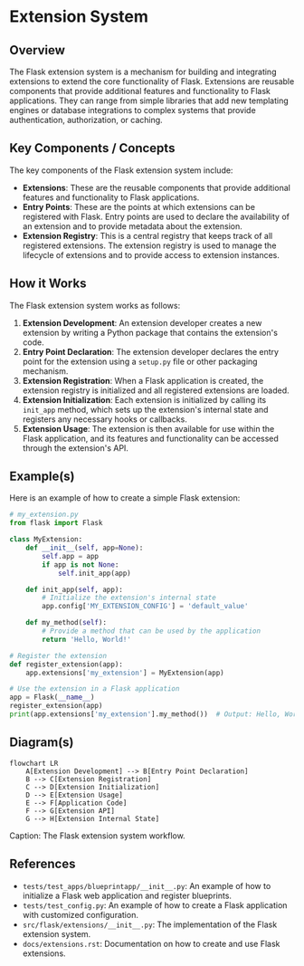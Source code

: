 # Extension System
## Overview
The Flask extension system is a mechanism for building and integrating extensions to extend the core functionality of Flask. Extensions are reusable components that provide additional features and functionality to Flask applications. They can range from simple libraries that add new templating engines or database integrations to complex systems that provide authentication, authorization, or caching.

## Key Components / Concepts
The key components of the Flask extension system include:

* **Extensions**: These are the reusable components that provide additional features and functionality to Flask applications.
* **Entry Points**: These are the points at which extensions can be registered with Flask. Entry points are used to declare the availability of an extension and to provide metadata about the extension.
* **Extension Registry**: This is a central registry that keeps track of all registered extensions. The extension registry is used to manage the lifecycle of extensions and to provide access to extension instances.

## How it Works
The Flask extension system works as follows:

1. **Extension Development**: An extension developer creates a new extension by writing a Python package that contains the extension's code.
2. **Entry Point Declaration**: The extension developer declares the entry point for the extension using a `setup.py` file or other packaging mechanism.
3. **Extension Registration**: When a Flask application is created, the extension registry is initialized and all registered extensions are loaded.
4. **Extension Initialization**: Each extension is initialized by calling its `init_app` method, which sets up the extension's internal state and registers any necessary hooks or callbacks.
5. **Extension Usage**: The extension is then available for use within the Flask application, and its features and functionality can be accessed through the extension's API.

## Example(s)
Here is an example of how to create a simple Flask extension:
```python
# my_extension.py
from flask import Flask

class MyExtension:
    def __init__(self, app=None):
        self.app = app
        if app is not None:
            self.init_app(app)

    def init_app(self, app):
        # Initialize the extension's internal state
        app.config['MY_EXTENSION_CONFIG'] = 'default_value'

    def my_method(self):
        # Provide a method that can be used by the application
        return 'Hello, World!'

# Register the extension
def register_extension(app):
    app.extensions['my_extension'] = MyExtension(app)

# Use the extension in a Flask application
app = Flask(__name__)
register_extension(app)
print(app.extensions['my_extension'].my_method())  # Output: Hello, World!
```
## Diagram(s)
```mermaid
flowchart LR
    A[Extension Development] --> B[Entry Point Declaration]
    B --> C[Extension Registration]
    C --> D[Extension Initialization]
    D --> E[Extension Usage]
    E --> F[Application Code]
    F --> G[Extension API]
    G --> H[Extension Internal State]
```
Caption: The Flask extension system workflow.

## References
* `tests/test_apps/blueprintapp/__init__.py`: An example of how to initialize a Flask web application and register blueprints.
* `tests/test_config.py`: An example of how to create a Flask application with customized configuration.
* `src/flask/extensions/__init__.py`: The implementation of the Flask extension system.
* `docs/extensions.rst`: Documentation on how to create and use Flask extensions.